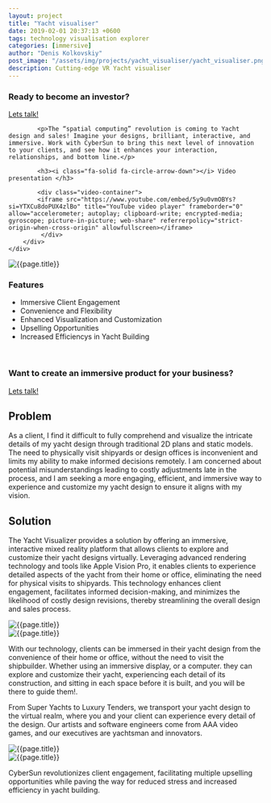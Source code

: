 ```yaml
---
layout: project
title: "Yacht visualiser"
date: 2019-02-01 20:37:13 +0600
tags: technology visualisation explorer
categories: [immersive]
author: "Denis Kolkovskiy"
post_image: "/assets/img/projects/yacht_visualiser/yacht_visualiser.png"
description: Cutting-edge VR Yacht visualiser
---
```

<div class="row">
	<div class="col-xl-6 col-lg-12">
		<h3><i class="fa-solid fa-circle-arrow-down"></i> Ready to become an investor? </h3>
    </div>
    <div class="col-xl-6 col-lg-12">
		 <div class="top-btn">
			<a href="/pages/contact">Lets talk!</a>
			</div>
    </div>
</div>

<div class="row">
    <div class="col-md-12">
        <div class="service-details mb-40">
			
            <p>The “spatial computing” revolution is coming to Yacht design and sales! Imagine your designs, brilliant, interactive, and immersive. Work with CyberSun to bring this next level of innovation to your clients, and see how it enhances your interaction, relationships, and bottom line.</p>
            
			<h3><i class="fa-solid fa-circle-arrow-down"></i> Video presentation </h3>
			
			<div class="video-container">
		   	<iframe src="https://www.youtube.com/embed/5y9u0vmOBYs?si=YTXCu8doPUX4zlBo" title="YouTube video player" frameborder="0" allow="accelerometer; autoplay; clipboard-write; encrypted-media; gyroscope; picture-in-picture; web-share" referrerpolicy="strict-origin-when-cross-origin" allowfullscreen></iframe>
			 </div>
		</div>
    </div>
</div>
<div class="row">
    <div class="col-xl-6 col-lg-12">
			<div class="s-details-img mb-30"><img src="{{site.baseurl}}/assets/img/projects/yacht_visualiser/boat_3.png" alt="{{page.title}}"></div>
    </div>
    <div class="col-xl-6 col-lg-12">
        <div class="service-details mb-40">
            <h3><i class="fa-solid fa-trophy"></i> Features</h3>
            <ul>
                <li><span class="lnr lnr-star"></span> Immersive Client Engagement</li>
                <li><span class="lnr lnr-star"></span> Convenience and Flexibility</li>
                <li><span class="lnr lnr-star"></span> Enhanced Visualization and Customization</li>
                <li><span class="lnr lnr-star"></span> Upselling Opportunities</li>
                <li><span class="lnr lnr-star"></span> Increased Efficiencys in Yacht Building</li>
            </ul>
            <p>&nbsp;</p>
        </div>
    </div>
</div>

<div class="row">
	<div class="col-xl-6 col-lg-12">
		<h3><i class="fa-solid fa-circle-arrow-down"></i> Want to create an immersive product for your business? </h3> 
    </div>
    <div class="col-xl-6 col-lg-12">
		 <div class="top-btn">
			<a href="/pages/contact">Lets talk!</a>
			</div>
    </div>
</div>


<h2><i class="fa-solid fa-triangle-exclamation"></i> Problem</h2>
<p> As a client, I find it difficult to fully comprehend and visualize the intricate details of my yacht design through traditional 2D plans and static models. The need to physically visit shipyards or design offices is inconvenient and limits my ability to make informed decisions remotely. I am concerned about potential misunderstandings leading to costly adjustments late in the process, and I am seeking a more engaging, efficient, and immersive way to experience and customize my yacht design to ensure it aligns with my vision.</p>

<h2><i class="fa-solid fa-square-poll-vertical"></i> Solution</h2>

<p><i class="fa-regular fa-star"></i> The Yacht Visualizer provides a solution by offering an immersive, interactive mixed reality platform that allows clients to explore and customize their yacht designs virtually. Leveraging advanced rendering technology and tools like Apple Vision Pro, it enables clients to experience detailed aspects of the yacht from their home or office, eliminating the need for physical visits to shipyards. This technology enhances client engagement, facilitates informed decision-making, and minimizes the likelihood of costly design revisions, thereby streamlining the overall design and sales process. </p>

<div class="row">
<div class="col-xl-6 col-lg-12">
        <div class="s-details-img mb-30"><img src="{{site.baseurl}}/assets/img/projects/yacht_visualiser/tablet_customization.png" alt="{{page.title}}"></div>
</div>
<div class="col-xl-6 col-lg-12">
	<div class="s-details-img mb-30"><img src="{{site.baseurl}}/assets/img/projects/yacht_visualiser/AVP.png" alt="{{page.title}}"></div>
</div>
</div>


<p><i class="fa-regular fa-star"></i> With our technology, clients can be immersed in their yacht design from the convenience of their home or office, without the need to visit the shipbuilder. Whether using an immersive display, or a computer. they can explore and customize their yacht, experiencing each detail of its construction, 
and sitting in each space before it is built, and you will be there to guide them!.</p>

<p><i class="fa-regular fa-star"></i> From Super Yachts to Luxury Tenders, we transport your yacht design to the virtual realm, where you and your client can experience every detail of the design. Our artists and software engineers come from AAA video games, and our executives are yachtsman and innovators.</p>

<div class="row">
<div class="col-xl-6 col-lg-12">
        <div class="s-details-img mb-30"><img src="{{site.baseurl}}/assets/img/projects/yacht_visualiser/boat_1.png" alt="{{page.title}}"></div>
</div>
<div class="col-xl-6 col-lg-12">
	<div class="s-details-img mb-30"><img src="{{site.baseurl}}/assets/img/projects/yacht_visualiser/boat_4.png" alt="{{page.title}}"></div>
</div>
</div>

<p><i class="fa-regular fa-star"></i> CyberSun revolutionizes client engagement, facilitating multiple upselling opportunities while paving the way for reduced stress and increased efficiency in yacht building.</p>






